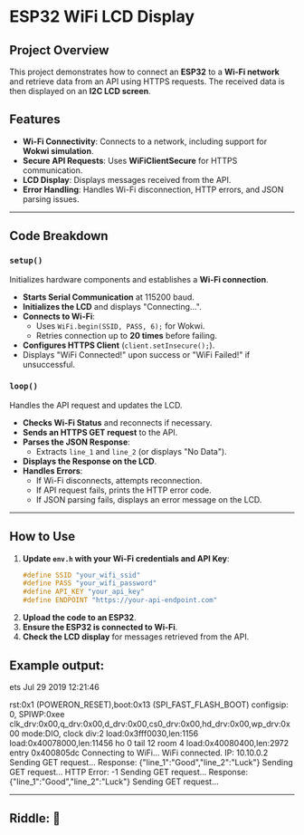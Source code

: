 # ESP32 WiFi LCD Display

## Project Overview
This project demonstrates how to connect an **ESP32** to a **Wi-Fi network** and retrieve data from an API using HTTPS requests. The received data is then displayed on an **I2C LCD screen**. 

## Features
- **Wi-Fi Connectivity**: Connects to a network, including support for **Wokwi simulation**.
- **Secure API Requests**: Uses **WiFiClientSecure** for HTTPS communication.
- **LCD Display**: Displays messages received from the API.
- **Error Handling**: Handles Wi-Fi disconnection, HTTP errors, and JSON parsing issues.

---

## Code Breakdown

### `setup()`
Initializes hardware components and establishes a **Wi-Fi connection**.
- **Starts Serial Communication** at 115200 baud.
- **Initializes the LCD** and displays "Connecting...".
- **Connects to Wi-Fi**:
  - Uses `WiFi.begin(SSID, PASS, 6);` for Wokwi.
  - Retries connection up to **20 times** before failing.
- **Configures HTTPS Client** (`client.setInsecure();`).
- Displays "WiFi Connected!" upon success or "WiFi Failed!" if unsuccessful.

### `loop()`
Handles the API request and updates the LCD.
- **Checks Wi-Fi Status** and reconnects if necessary.
- **Sends an HTTPS GET request** to the API.
- **Parses the JSON Response**:
  - Extracts `line_1` and `line_2` (or displays "No Data").
- **Displays the Response on the LCD**.
- **Handles Errors**:
  - If Wi-Fi disconnects, attempts reconnection.
  - If API request fails, prints the HTTP error code.
  - If JSON parsing fails, displays an error message on the LCD.

---

## How to Use
1. **Update `env.h` with your Wi-Fi credentials and API Key**:
   ```cpp
   #define SSID "your_wifi_ssid"
   #define PASS "your_wifi_password"
   #define API_KEY "your_api_key"
   #define ENDPOINT "https://your-api-endpoint.com"
   ```
2. **Upload the code to an ESP32**.
3. **Ensure the ESP32 is connected to Wi-Fi**.
4. **Check the LCD display** for messages retrieved from the API.


## Example output:
ets Jul 29 2019 12:21:46

rst:0x1 (POWERON_RESET),boot:0x13 (SPI_FAST_FLASH_BOOT)
configsip: 0, SPIWP:0xee
clk_drv:0x00,q_drv:0x00,d_drv:0x00,cs0_drv:0x00,hd_drv:0x00,wp_drv:0x00
mode:DIO, clock div:2
load:0x3fff0030,len:1156
load:0x40078000,len:11456
ho 0 tail 12 room 4
load:0x40080400,len:2972
entry 0x400805dc
Connecting to WiFi...
WiFi connected. IP: 10.10.0.2
Sending GET request...
Response: {"line_1":"Good","line_2":"Luck"}
Sending GET request...
HTTP Error: -1
Sending GET request...
Response: {"line_1":"Good","line_2":"Luck"}
Sending GET request...

---

## Riddle: 🧠



